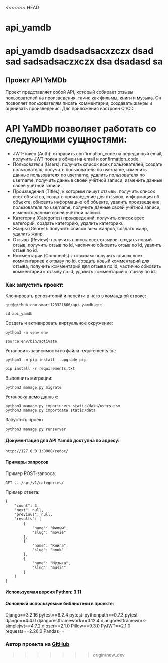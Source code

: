 <<<<<<< HEAD
# api_yamdb
api_yamdb
dsadsadsacxzczx
dsad
sad
sadsadsaczxczx
dsa
dsadasd
sa
=======
## Проект API YaMDb

Проект представляет собой API, который собирает отзывы пользователей на произведения, такие как фильмы, книги и музыка. Он позволяет пользователям писать комментарии, создавать жанры и оценивать произведения. Для приложения настроен CI/CD.

# API YaMDb позволяет работать со следующими сущностями:

+ JWT-токен (Auth): отправить confirmation_code на переданный email, получить JWT-токен в обмен на email и confirmation_code.
+ Пользователи (Users): получить список всех пользователей, создать пользователя, получить пользователя по username, изменить данные пользователя по username, удалить пользователя по username, получить данные своей учётной записи, изменить данные своей учётной записи.
+ Произведения (Titles), к которым пишут отзывы: получить список всех объектов, создать произведение для отзывов, информация об объекте, обновить информацию об объекте, удалить произведение пользователя по username, получить данные своей учётной записи, изменить данные своей учётной записи.
+ Категории (Categories) произведений: получить список всех категорий, создать категорию, удалить категорию.
+ Жанры (Genres): получить список всех жанров, создать жанр, удалить жанр.
+ Отзывы (Review): получить список всех отзывов, создать новый отзыв, получить отзыв по id, частично обновить отзыв по id, удалить отзыв по id.
+ Комментарии (Comments) к отзывам: получить список всех комментариев к отзыву по id, создать новый комментарий для отзыва, получить комментарий для отзыва по id, частично обновить комментарий к отзыву по id, удалить комментарий к отзыву по id.


### Как запустить проект:

Клонировать репозиторий и перейти в него в командной строке:

```
git@github.com:smart123321666/api_yamdb.git
```

```
cd api_yamdb
```

Cоздать и активировать виртуальное окружение:

```
python3 -m venv env
```

```
source env/bin/activate
```

Установить зависимости из файла requirements.txt:

```
python3 -m pip install --upgrade pip
```

```
pip install -r requirements.txt
```

Выполнить миграции:

```
python3 manage.py migrate
```
Установка демо данных:

```
python3 manage.py importusers static/data/users.csv
python3 manage.py importdata static/data
```

Запустить проект:

```
python3 manage.py runserver
```

#### Документация для API Yamdb доступна по адресу:

```
http://127.0.0.1:8000/redoc/
```

#### Примеры запросов

Пример POST-запроса:

```
GET .../api/v1/categories/
```

Пример ответа:

```
{
    "count": 3,
    "next": null,
    "previous": null,
    "results": [
        {
            "name": "Фильм",
            "slug": "movie"
        },
        {
            "name": "Книга",
            "slug": "book"
        },
        {
            "name": "Музыка",
            "slug": "music"
        }
    ]
}
```


#### Используемая версия Python:  3.11


#### Основный используемые библиотеки в проекте:

Django==3.2.16
pytest==6.2.4
pytest-pythonpath==0.7.3
pytest-django==4.4.0
djangorestframework==3.12.4
djangorestframework-simplejwt==4.7.2
djoser==2.1.0
Pillow==9.3.0
PyJWT==2.1.0
requests==2.26.0
Pandas==

### Автор проекта на [GitHub](//////)
>>>>>>> origin/new_dev
